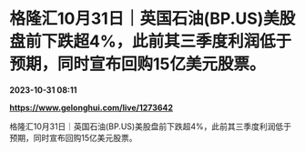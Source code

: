 # 格隆汇10月31日｜英国石油(BP.US)美股盘前下跌超4%，此前其三季度利润低于预期，同时宣布回购15亿美元股票。

**2023-10-31 08:11**

**https://www.gelonghui.com/live/1273642**

格隆汇10月31日｜英国石油(BP.US)美股盘前下跌超4%，此前其三季度利润低于预期，同时宣布回购15亿美元股票。
